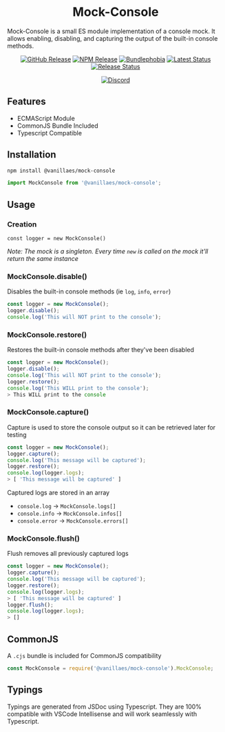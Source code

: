 <h1 align="center">Mock-Console</h1>

Mock-Console is a small ES module implementation of a console mock. It allows enabling, disabling, and capturing the output of the built-in console methods.

<div align="center">
  <a href="https://github.com/vanillaes/mock-console/releases"><img src="https://badgen.net/github/tag/vanillaes/mock-console" alt="GitHub Release"></a>
  <a href="https://www.npmjs.com/package/@vanillaes/mock-console"><img src="https://badgen.net/npm/v/@vanillaes/mock-console" alt="NPM Release"></a>
  <a href="https://bundlephobia.com/result?p=@vanillaes/mock-console"><img src="https://badgen.net/bundlephobia/minzip/@vanillaes/mock-console" alt="Bundlephobia"></a>
  <a href="https://github.com/vanillaes/mock-console/actions"><img src="https://github.com/vanillaes/mock-console/workflows/Latest/badge.svg" alt="Latest Status"></a>
  <a href="https://github.com/vanillaes/mock-console/actions"><img src="https://github.com/vanillaes/mock-console/workflows/Release/badge.svg" alt="Release Status"></a>

  <a href="https://discord.gg/aSWYgtybzV"><img alt="Discord" src="https://img.shields.io/discord/723296249121603604?color=%23738ADB"></a>
</div>

## Features

- ECMAScript Module
- CommonJS Bundle Included
- Typescript Compatible

## Installation

```sh
npm install @vanillaes/mock-console
```

```javascript
import MockConsole from '@vanillaes/mock-console';
```

## Usage

### Creation

```const logger = new MockConsole()```

*Note: The mock is a singleton. Every time `new` is called on the mock it'll return the same instance*

### MockConsole.disable()

Disables the built-in console methods (ie `log`, `info`, `error`)

```javascript
const logger = new MockConsole();
logger.disable();
console.log('This will NOT print to the console');
```

### MockConsole.restore()

Restores the built-in console methods after they've been disabled

```javascript
const logger = new MockConsole();
logger.disable();
console.log('This will NOT print to the console');
logger.restore();
console.log('This WILL print to the console');
> This WILL print to the console
```

### MockConsole.capture()

Capture is used to store the console output so it can be retrieved later for testing

```javascript
const logger = new MockConsole();
logger.capture();
console.log('This message will be captured');
logger.restore();
console.log(logger.logs);
> [ 'This message will be captured' ]
```

Captured logs are stored in an array
- `console.log` -> `MockConsole.logs[]`
- `console.info` -> `MockConsole.infos[]`
- `console.error` -> `MockConsole.errors[]`

### MockConsole.flush()

Flush removes all previously captured logs

```javascript
const logger = new MockConsole();
logger.capture();
console.log('This message will be captured');
logger.restore();
console.log(logger.logs);
> [ 'This message will be captured' ]
logger.flush();
console.log(logger.logs);
> []
```

## CommonJS

A `.cjs` bundle is included for CommonJS compatibility 

```javascript
const MockConsole = require('@vanillaes/mock-console').MockConsole;
```

## Typings

Typings are generated from JSDoc using Typescript. They are 100% compatible with VSCode Intellisense and will work seamlessly with Typescript.